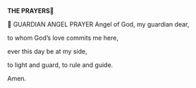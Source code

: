 



**THE PRAYERS🙏**   

🙏 GUARDIAN ANGEL PRAYER
Angel of God, my guardian dear,

to whom God’s love commits me here,

ever this day be at my side,

to light and guard, to rule and guide.

Amen.








